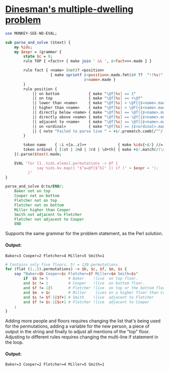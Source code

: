 [1]: http://rosettacode.org/wiki/Dinesman's_multiple-dwelling_problem

# [Dinesman's multiple-dwelling problem][1]

```perl
use MONKEY-SEE-NO-EVAL;

sub parse_and_solve ($text) {
    my %ids;
    my $expr = (grammar {
        state $c = 0;
        rule TOP { <fact>+ { make join ' && ', $<fact>>>.made } }

        rule fact { <name> (not)? <position>
                    { make sprintf $<position>.made.fmt($0 ??  "!(%s)" !! "%s"),
                                   $<name>.made }
        }
        rule position {
            || on bottom             { make "\@f[%s] == 1"                            }
            || on top                { make "\@f[%s] == +\@f"                         }
            || lower than <name>     { make "\@f[%s] < \@f[{$<name>.made}]"           }
            || higher than <name>    { make "\@f[%s] > \@f[{$<name>.made}]"           }
            || directly below <name> { make "\@f[%s] == \@f[{$<name>.made}] - 1"      }
            || directly above <name> { make "\@f[%s] == \@f[{$<name>.made}] + 1"      }
            || adjacent to <name>    { make "\@f[%s] == \@f[{$<name>.made}] + (-1|1)" }
            || on <ordinal>          { make "\@f[%s] == {$<ordinal>.made}"            }
            || { note "Failed to parse line " ~ +$/.prematch.comb(/^^/); exit 1; }
        }

        token name    { :i <[a..z]>+              { make %ids{~$/} //= $c++ } }
        token ordinal { [1st | 2nd | 3rd | \d+th] { make +$/.match(/(\d+)/)[0]     } }
    }).parse($text).made;

    EVAL 'for [1..%ids.elems].permutations -> @f {
              say %ids.kv.map({ "$^a=@f[$^b]" }) if (' ~ $expr ~ ');
          }'
}

parse_and_solve Q:to/END/;
    Baker not on top
    Cooper not on bottom
    Fletcher not on top
    Fletcher not on bottom
    Miller higher than Cooper
    Smith not adjacent to Fletcher
    Fletcher not adjacent to Cooper
    END
```


Supports the same grammar for the problem statement, as the Perl solution.


#### Output:
```
Baker=3 Cooper=2 Fletcher=4 Miller=5 Smith=1
```
```perl
# Contains only five floors. 5! = 120 permutations.
for (flat (1..5).permutations) -> $b, $c, $f, $m, $s {
    say "Baker=$b Cooper=$c Fletcher=$f Miller=$m Smith=$s"
        if  $b != 5         # Baker    !live  on top floor.
        and $c != 1         # Cooper   !live  on bottom floor.
        and $f != 1|5       # Fletcher !live  on top or the bottom floor.
        and $m  > $c        # Miller    lives on a higher floor than Cooper.
        and $s != $f-1|$f+1 # Smith    !live  adjacent to Fletcher
        and $f != $c-1|$c+1 # Fletcher !live  adjacent to Cooper
    ;
}
```


Adding more people and floors requires changing the list that's being used for the permutations, adding a variable for the new person, a piece of output in the string and finally to adjust all mentions of the "top" floor.
Adjusting to different rules requires changing the multi-line if statement in the loop.


#### Output:
```
Baker=3 Cooper=2 Fletcher=4 Miller=5 Smith=1
```
